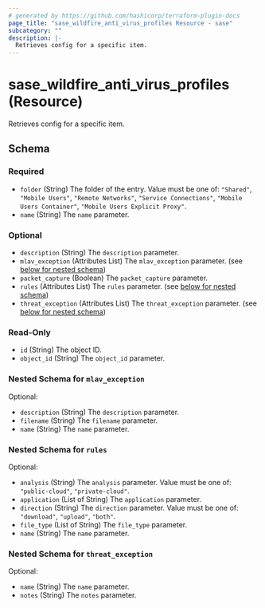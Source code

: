 ```yaml
---
# generated by https://github.com/hashicorp/terraform-plugin-docs
page_title: "sase_wildfire_anti_virus_profiles Resource - sase"
subcategory: ""
description: |-
  Retrieves config for a specific item.
---
```


# sase_wildfire_anti_virus_profiles (Resource)

Retrieves config for a specific item.



<!-- schema generated by tfplugindocs -->
## Schema

### Required

- `folder` (String) The folder of the entry. Value must be one of: `"Shared"`, `"Mobile Users"`, `"Remote Networks"`, `"Service Connections"`, `"Mobile Users Container"`, `"Mobile Users Explicit Proxy"`.
- `name` (String) The `name` parameter.

### Optional

- `description` (String) The `description` parameter.
- `mlav_exception` (Attributes List) The `mlav_exception` parameter. (see [below for nested schema](#nestedatt--mlav_exception))
- `packet_capture` (Boolean) The `packet_capture` parameter.
- `rules` (Attributes List) The `rules` parameter. (see [below for nested schema](#nestedatt--rules))
- `threat_exception` (Attributes List) The `threat_exception` parameter. (see [below for nested schema](#nestedatt--threat_exception))

### Read-Only

- `id` (String) The object ID.
- `object_id` (String) The `object_id` parameter.

<a id="nestedatt--mlav_exception"></a>
### Nested Schema for `mlav_exception`

Optional:

- `description` (String) The `description` parameter.
- `filename` (String) The `filename` parameter.
- `name` (String) The `name` parameter.


<a id="nestedatt--rules"></a>
### Nested Schema for `rules`

Optional:

- `analysis` (String) The `analysis` parameter. Value must be one of: `"public-cloud"`, `"private-cloud"`.
- `application` (List of String) The `application` parameter.
- `direction` (String) The `direction` parameter. Value must be one of: `"download"`, `"upload"`, `"both"`.
- `file_type` (List of String) The `file_type` parameter.
- `name` (String) The `name` parameter.


<a id="nestedatt--threat_exception"></a>
### Nested Schema for `threat_exception`

Optional:

- `name` (String) The `name` parameter.
- `notes` (String) The `notes` parameter.


